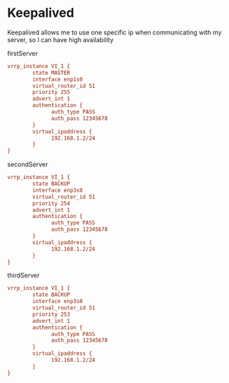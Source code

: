 # Keepalived

Keepalived allows me to use one specific ip when communicating with my server, so I can have high availability

firstServer
~~~ini
vrrp_instance VI_1 {
        state MASTER
        interface enp1s0
        virtual_router_id 51
        priority 255
        advert_int 1
        authentication {
              auth_type PASS
              auth_pass 12345678
        }
        virtual_ipaddress {
              192.168.1.2/24
        }
}
~~~

secondServer
~~~ini
vrrp_instance VI_1 {
        state BACKUP
        interface enp3s0
        virtual_router_id 51
        priority 254
        advert_int 1
        authentication {
              auth_type PASS
              auth_pass 12345678
        }
        virtual_ipaddress {
              192.168.1.2/24
        }
}
~~~

thirdServer
~~~ini
vrrp_instance VI_1 {
        state BACKUP
        interface enp3s0
        virtual_router_id 51
        priority 253
        advert_int 1
        authentication {
              auth_type PASS
              auth_pass 12345678
        }
        virtual_ipaddress {
              192.168.1.2/24
        }
}
~~~
